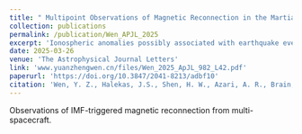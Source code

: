```yaml
---
title: " Multipoint Observations of Magnetic Reconnection in the Martian Magnetotail Triggered by an Interplanetary Magnetic Field Rotation"
collection: publications
permalink: /publication/Wen_APJL_2025
excerpt: 'Ionospheric anomalies possibly associated with earthquake events as observed by multi-spacecraft.'
date: 2025-03-26
venue: 'The Astrophysical Journal Letters'
link: 'www.yuanzhengwen.cn/files/Wen_2025_ApJL_982_L42.pdf'
paperurl: 'https://doi.org/10.3847/2041-8213/adbf10'
citation: 'Wen, Y. Z., Halekas, J.S., Shen, H. W., Azari, A. R., Brain, D. A., Dong, Y.X., Mitchell, D. L., Mazelle, C. X., Espley, J. R., and McFadden, J. P. (2025). Multipoint Observations of Magnetic Reconnection in the Martian Magnetotail Triggered by an Interplanetary Magnetic Field Rotation. 982 L42. https://doi.org/10.3847/2041-8213/adbf10'
---
```

Observations of IMF-triggered magnetic reconnection from multi-spacecraft.
